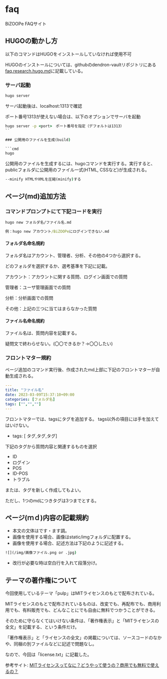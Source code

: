 # faq

BiZOOPe FAQサイト

## HUGOの動かし方

以下のコマンドはHUGOをインストールしていなければ使用不可

HUGOのインストールについては、githubのdendron-vaultリポジトリにある
[faq.research.hugo.md](https://github.com/bizoope/dendron-vault/blob/main/notes/faq.research.hugo.md)に記載している。

### サーバ起動

```cmd
hugo server 
```

サーバ起動後は、localhost:1313で確認

ポート番号1313が使えない場合は、以下のオプションでサーバを起動

```cmd
hugo server -p <port>　ポート番号を指定（デフォルトは1313）
``

### 公開用のファイルを生成(build)

```cmd
hugo
```

公開用のファイルを生成するには、hugoコマンドを実行する。実行すると、publicフォルダに公開用のファイル一式(HTML, CSSなど)が生成される。

```cmd
--minify HTMLやXMLを圧縮(minify)する
```

## ページ(md)追加方法

### コマンドプロンプトにて下記コードを実行

```cmd
hugo new フォルダ名/ファイル名.md

例：hugo new アカウント/BiZOOPeにログインできない.md
```

#### フォルダ名命名規約

フォルダ名はアカウント、管理者、分析、その他の4つから選択する。

どのフォルダを選択するか、選考基準を下記に記載。

アカウント：アカウントに関する質問、ログイン画面での質問

管理者：ユーザ管理画面での質問

分析：分析画面での質問

その他：上記の三つに当てはまらなかった質問

#### ファイル名命名規約

ファイル名は、質問内容を記載する。

疑問文で終わらせない。(〇〇できるか？→〇〇したい)
### フロントマター規約

ページ追加のコマンド実行後、作成されたmd上部に下記のフロントマターが自動生成される。

```yml
---
title: "ファイル名"
date: 2023-03-09T15:37:10+09:00
categories: [フォルダ名]
tags: ["","",""]
---
```

フロントマターでは、tagsにタグを追加する。
tags以外の項目には手を加えてはいけない。

* tags: [ タグ,タグ,タグ]

下記のタグから質問内容と関連するものを選択

* ID
* ログイン
* POS
* ID-POS
* トラブル

または、タグを新しく作成してもよい。

ただし、1つのmdにつきタグは3つまでとする。
## ページ(ｍｄ)内容の記載規約

* 本文の文体はです・ます調。
* 画像を使用する場合、画像はstatic/imgフォルダに配置する。
* 画像を使用する場合、記述方法は下記のように記述する。

```cmd
![](/img/画像ファイル.png or .jpg)
```

* 改行が必要な時は空白行を入れて段落分け。

## テーマの著作権について

今回使用しているテーマ「pulp」はMITライセンスのもとで配布されている。

MITライセンスのもとで配布されているものは、改変でも、再配布でも、商用利用でも、有料販売でも、どんなことにでも自由に無料でつかうことができる。

そのために守らなくてはいけない条件は、「著作権表示」と「MITライセンスの全文」を記載する、という条件だけ。

「著作権表示」と「ライセンスの全文」の掲載については、ソースコードのなかや、同梱の別ファイルなどに記述で問題なし。

なので、今回は「license.txt」に記載した。

参考サイト: [MITライセンスってなに？どうやって使うの？商用でも無料で使えるの？](https://wisdommingle.com/mit-license/)
